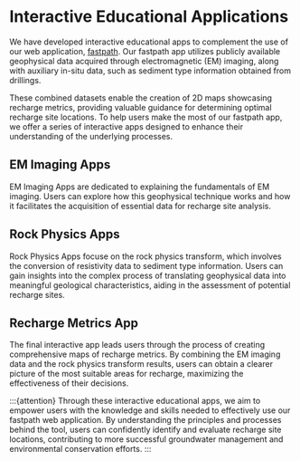 # Interactive Educational Applications

We have developed interactive educational apps to complement the use of our web application, [fastpath](https://fastpath.stanford.edu). Our fastpath app utilizes publicly available geophysical data acquired through electromagnetic (EM) imaging, along with auxiliary in-situ data, such as sediment type information obtained from drillings.

These combined datasets enable the creation of 2D maps showcasing recharge metrics, providing valuable guidance for determining optimal recharge site locations. To help users make the most of our fastpath app, we offer a series of interactive apps designed to enhance their understanding of the underlying processes.

## EM Imaging Apps

EM Imaging Apps are dedicated to explaining the fundamentals of EM imaging. Users can explore how this geophysical technique works and how it facilitates the acquisition of essential data for recharge site analysis.

[](./app_em_detectability.md)
[](./app_em_inversion.md)
[](./app_em_depth_of_investigation.md)
[](./app_em_survey_design.md)

## Rock Physics Apps

Rock Physics Apps focuse on the rock physics transform, which involves the conversion of resistivity data to sediment type information. Users can gain insights into the complex process of translating geophysical data into meaningful geological characteristics, aiding in the assessment of potential recharge sites.

[](./app_rock_physics_resistivity.md)
[](./app_rock_physics_resistivity_to_fcd.md)

## Recharge Metrics App

The final interactive app leads users through the process of creating comprehensive maps of recharge metrics. By combining the EM imaging data and the rock physics transform results, users can obtain a clearer picture of the most suitable areas for recharge, maximizing the effectiveness of their decisions.

[](./app_recharge_metrics.md)


:::{attention}
Through these interactive educational apps, we aim to empower users with the knowledge and skills needed to effectively use our fastpath web application. By understanding the principles and processes behind the tool, users can confidently identify and evaluate recharge site locations, contributing to more successful groundwater management and environmental conservation efforts.
:::



